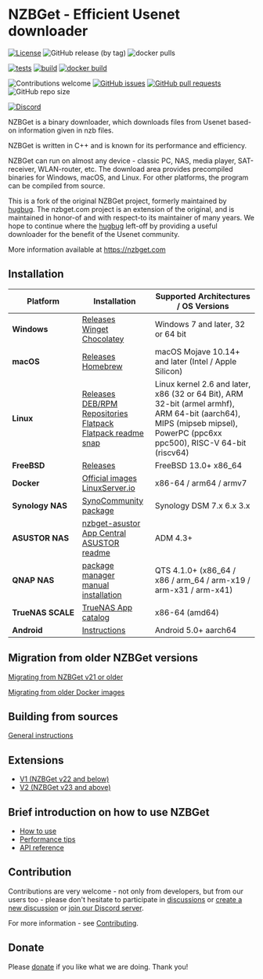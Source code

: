 # NZBGet - Efficient Usenet downloader #

[![License](https://img.shields.io/badge/license-GPL-blue.svg)](http://www.gnu.org/licenses/)
![GitHub release (by tag)](https://img.shields.io/github/downloads/nzbgetcom/nzbget/total)
![docker pulls](https://img.shields.io/docker/pulls/nzbgetcom/nzbget.svg)

[![tests](https://github.com/nzbgetcom/nzbget/actions/workflows/tests.yml/badge.svg?branch=develop)](https://github.com/nzbgetcom/nzbget/actions/workflows/tests.yml)
[![build](https://github.com/nzbgetcom/nzbget/actions/workflows/build.yml/badge.svg?branch=develop)](https://github.com/nzbgetcom/nzbget/actions/workflows/build.yml)
[![docker build](https://github.com/nzbgetcom/nzbget/actions/workflows/docker.yml/badge.svg?branch=develop)](https://github.com/nzbgetcom/nzbget/actions/workflows/docker.yml)


![Contributions welcome](https://img.shields.io/badge/contributions-welcome-blue.svg)
[![GitHub issues](https://img.shields.io/github/issues/nzbgetcom/nzbget)](https://github.com/nzbgetcom/nzbget/issues)
[![GitHub pull requests](https://img.shields.io/github/issues-pr/nzbgetcom/nzbget)](https://github.com/nzbgetcom/nzbget/pulls)
![GitHub repo size](https://img.shields.io/github/repo-size/nzbgetcom/nzbget)


[![Discord](https://img.shields.io/badge/Discord-%235865F2.svg?&logo=discord&logoColor=white)](https://discord.gg/mV9Vn9sM7C)


NZBGet is a binary downloader, which downloads files from Usenet based-on information given in nzb files.

NZBGet is written in C++ and is known for its performance and efficiency.

NZBGet can run on almost any device - classic PC, NAS, media player, SAT-receiver, WLAN-router, etc. The download area provides precompiled binaries for Windows, macOS, and Linux. For other platforms, the program can be compiled from source.

This is a fork of the original NZBGet project, formerly maintained by [hugbug](https://github.com/hugbug). The nzbget.com project is an extension of the original, and is maintained in honor-of and with respect-to its maintainer of many years.  We hope to continue where the [hugbug](https://github.com/hugbug) left-off by providing a useful downloader for the benefit of the Usenet community.

More information available at https://nzbget.com

## Installation
| Platform | Installation                                                                                                                                                                                             | Supported Architectures / OS Versions                                                                                                                                 |
|------------------|--------------------------------------------------------------------------------------------------------------------------------------------------------------------------------------------------------------------------|---------------------------------------------------------------------------------------------------------------------------------------------------------------------|
| **Windows** | [Releases](https://github.com/nzbgetcom/nzbget/releases) <br>[Winget](https://github.com/nzbgetcom/nzbget/blob/develop/windows/pkgs-info.md#winget) <br>[Chocolatey](https://github.com/nzbgetcom/nzbget/blob/develop/windows/pkgs-info.md#chocolatey) | Windows 7 and later, 32 or 64 bit |
| **macOS** | [Releases](https://github.com/nzbgetcom/nzbget/releases) <br>[Homebrew](https://github.com/nzbgetcom/nzbget/blob/develop/osx/brew-info.md)  | macOS Mojave 10.14+ and later (Intel / Apple Silicon) | 
| **Linux** | [Releases](https://github.com/nzbgetcom/nzbget/releases) <br>[DEB/RPM](https://github.com/nzbgetcom/nzbget/releases) [Repositories](https://nzbgetcom.github.io/) <br>[Flatpack](https://github.com/nzbgetcom/nzbget/releases) [Flatpack readme](https://github.com/nzbgetcom/nzbget/blob/develop/linux/flatpak/README.md) <br>[snap](https://snapcraft.io/nzbget) | Linux kernel 2.6 and later, x86 (32 or 64 Bit), ARM 32-bit (armel armhf), ARM 64-bit (aarch64), MIPS (mipseb mipsel), PowerPC (ppc6xx ppc500), RISC-V 64-bit (riscv64) |
| **FreeBSD** | [Releases](https://github.com/nzbgetcom/nzbget/releases) | FreeBSD 13.0+ x86_64 |
| **Docker** | [Official images](docker/README.md) <br>[LinuxServer.io](https://github.com/linuxserver/docker-nzbget) | x86-64 / arm64 / armv7  |
| <nobr>**Synology NAS** | [SynoCommunity package](docs/SYNOLOGY.md) | Synology DSM 7.x 6.x 3.x |
| <nobr>**ASUSTOR NAS** | [nzbget-asustor](https://github.com/nzbgetcom/nzbget-asustor) <br>[App Central](https://www.asustor.com/app_central/app_detail?id=1671&type=) [ASUSTOR readme](https://github.com/nzbgetcom/nzbget-asustor/blob/main/README.md) | ADM 4.3+ |
| <nobr>**QNAP NAS** | [package manager](https://github.com/nzbgetcom/nzbget/blob/develop/qnap/README.md#install-via-sherpa-package-manager) <br>[manual installation](https://github.com/nzbgetcom/nzbget/blob/develop/qnap/README.md#manual-install)  | QTS 4.1.0+ (x86_64 / x86 / arm_64 / arm-x19 / arm-x31 / arm-x41) |
| <nobr>**TrueNAS SCALE** | [TrueNAS App catalog](https://apps.truenas.com/catalog/nzbget/) | x86-64 (amd64) |
| **Android** | [Instructions](docs/ANDROID.md) | Android 5.0+ aarch64 |

## Migration from older NZBGet versions

[Migrating from NZBGet v21 or older](https://github.com/nzbgetcom/nzbget/discussions/100#discussioncomment-8080102)

[Migrating from older Docker images](https://github.com/nzbgetcom/nzbget/issues/84#issuecomment-1884846500)

## Building from sources

[General instructions](INSTALLATION.md)

## Extensions
 - [V1 (NZBGet v22 and below)](docs/extensions/EXTENSIONS_LEGACY.md)
 - [V2 (NZBGet v23 and above)](docs/extensions/EXTENSIONS.md)

## Brief introduction on how to use NZBGet
 - [How to use](docs/HOW_TO_USE.md)
 - [Performance tips](docs/PERFORMANCE.md)
 - [API reference](docs/api/API.md)

## Contribution

Contributions are very welcome - not only from developers, but from our users too - please don't hesitate to participate in [discussions](https://github.com/nzbgetcom/nzbget/discussions) or [create a new discussion](https://github.com/nzbgetcom/nzbget/discussions/new/choose) or [join our Discord server](https://discord.gg/mV9Vn9sM7C).

For more information - see [Contributing](docs/CONTRIBUTING.md).

## Donate

Please [donate](https://nzbget.com/donate/) if you like what we are doing. Thank you!

